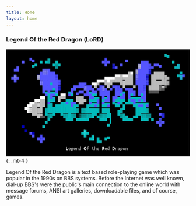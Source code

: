 ```yaml
---
title: Home
layout: home
---
```

### Legend Of the Red Dragon (LoRD)
![](assets/images/Slider1_1_2s.webp){: .mt-4 }
  
  
Legend Of the Red Dragon is a text based role-playing game which was popular in the 1990s on BBS systems. Before the Internet was well known, dial-up BBS's were the public's main connection to the online world with message forums, ANSI art galleries, downloadable files, and of course, games. 

